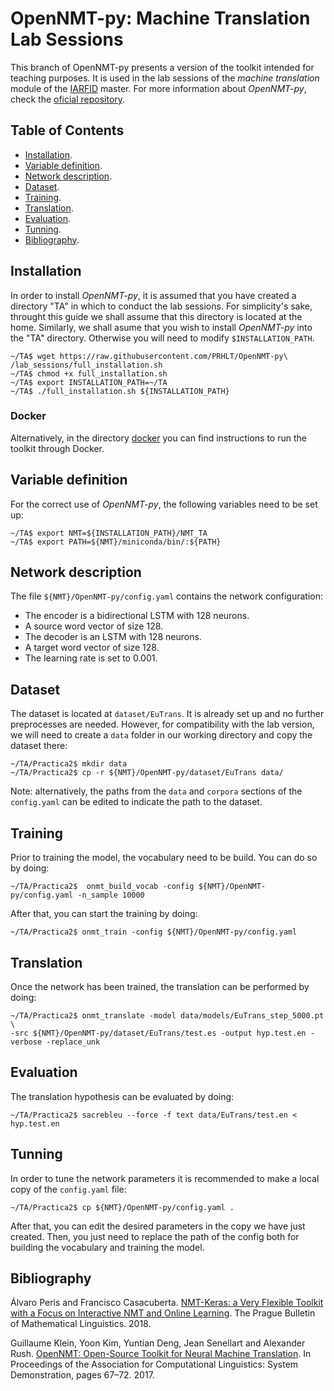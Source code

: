 # OpenNMT-py: Machine Translation Lab Sessions
This branch of OpenNMT-py presents a version of the toolkit intended for teaching purposes. It is  used in the lab sessions of the *machine translation* module of the [IARFID](http://www.upv.es/titulaciones/MUIARFID/) master. For more information about *OpenNMT-py*, check the [oficial repository](https://github.com/OpenNMT/OpenNMT-py).

## Table of Contents
* [Installation](#installation).
* [Variable definition](#variable-definition).
* [Network description](#network-description).
* [Dataset](#dataset).
* [Training](#training).
* [Translation](#translation).
* [Evaluation](#evaluation).
* [Tunning](#tunning).
* [Bibliography](#bibliography).


## Installation
In order to install *OpenNMT-py*, it is assumed that you have created a directory "TA" in which to conduct the lab sessions. For simplicity's sake, throught this guide we shall assume that this directory is located at the home. Similarly, we shall asume that you wish to install *OpenNMT-py* into the "TA" directory. Otherwise you will need to modify `$INSTALLATION_PATH`.

  ```console
~/TA$ wget https://raw.githubusercontent.com/PRHLT/OpenNMT-py\
/lab_sessions/full_installation.sh
~/TA$ chmod +x full_installation.sh
~/TA$ export INSTALLATION_PATH=~/TA
~/TA$ ./full_installation.sh ${INSTALLATION_PATH}
  ```

### Docker
Alternatively, in the directory [docker](docker/English.md) you can find instructions to run the toolkit through Docker.

## Variable definition
For the correct use of *OpenNMT-py*, the following variables need to be set up:

```console
~/TA$ export NMT=${INSTALLATION_PATH}/NMT_TA
~/TA$ export PATH=${NMT}/miniconda/bin/:${PATH}
```

## Network description
The file `${NMT}/OpenNMT-py/config.yaml` contains the network configuration:

* The encoder is a bidirectional LSTM with 128 neurons.
* A source word vector of size 128.
* The decoder is an LSTM with 128 neurons.
* A target word vector of size 128.
* The learning rate is set to 0.001.

## Dataset
The dataset is located at `dataset/EuTrans`. It is already set up and no further preprocesses are needed. However, for compatibility with the lab version, we will need to create a `data` folder in our working directory and copy the dataset there:

```console
~/TA/Practica2$ mkdir data
~/TA/Practica2$ cp -r ${NMT}/OpenNMT-py/dataset/EuTrans data/
```

Note: alternatively, the paths from the `data` and `corpora` sections of the `config.yaml` can be edited to indicate the path to the dataset.

## Training
Prior to training the model, the vocabulary need to be build. You can do so by doing:

```console
~/TA/Practica2$  onmt_build_vocab -config ${NMT}/OpenNMT-py/config.yaml -n_sample 10000
```

After that, you can start the training by doing:

```console
~/TA/Practica2$ onmt_train -config ${NMT}/OpenNMT-py/config.yaml
```

## Translation
Once the network has been trained, the translation can be performed by doing:

```console
~/TA/Practica2$ onmt_translate -model data/models/EuTrans_step_5000.pt \
-src ${NMT}/OpenNMT-py/dataset/EuTrans/test.es -output hyp.test.en -verbose -replace_unk
```

## Evaluation
The translation hypothesis can be evaluated by doing:

```console
~/TA/Practica2$ sacrebleu --force -f text data/EuTrans/test.en < hyp.test.en
```

## Tunning
In order to tune the network parameters it is recommended to make a local copy of the `config.yaml` file:

```console
~/TA/Practica2$ cp ${NMT}/OpenNMT-py/config.yaml .
```

After that, you can edit the desired parameters in the copy we have just created. Then, you just need to replace the path of the config both for building the vocabulary and training the model.

## Bibliography
Álvaro Peris and Francisco Casacuberta. [NMT-Keras: a Very Flexible Toolkit with
a Focus on Interactive NMT and Online Learning](https://ufal.mff.cuni.cz/pbml/111/art-peris-casacuberta.pdf). The Prague Bulletin of Mathematical Linguistics. 2018.

Guillaume Klein, Yoon Kim, Yuntian Deng, Jean Senellart and Alexander Rush. [OpenNMT: Open-Source Toolkit for Neural Machine Translation](https://www.aclweb.org/anthology/P17-4012). In Proceedings of the Association for Computational Linguistics: System Demonstration, pages 67–72. 2017.
